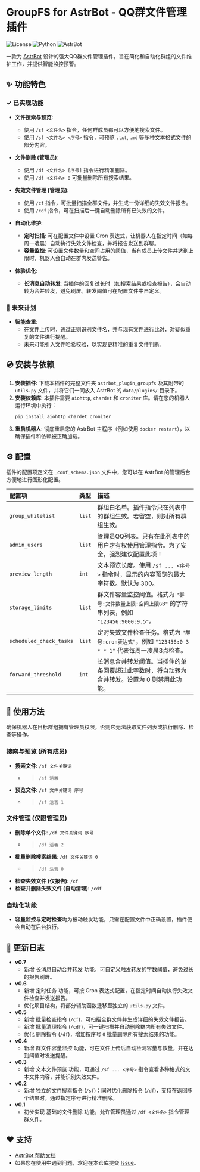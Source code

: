 # GroupFS for AstrBot - QQ群文件管理插件

![License](https://img.shields.io/badge/license-MIT-green)
![Python](https://img.shields.io/badge/python-3.10+-blue.svg)
![AstrBot](https://img.shields.io/badge/framework-AstrBot-orange)

一款为 [AstrBot](https://github.com/he0119/AstrBot) 设计的强大QQ群文件管理插件，旨在简化和自动化群组的文件维护工作，并提供智能监控预警。

## ✨ 功能特色

### ✓ 已实现功能

* **文件搜索与预览**:
  
  * 使用 `/sf <文件名>` 指令，任何群成员都可以方便地搜索文件。
  * 使用 `/sf <文件名> <序号>` 指令，可预览 `.txt`, `.md` 等多种文本格式文件的部分内容。
* **文件删除 (管理员)**:
  
  * 使用 `/df <文件名> [序号]` 指令进行精准删除。
  * 使用 `/df <文件名> 0` 可批量删除所有搜索结果。
* **失效文件管理 (管理员)**:
  
  * 使用 `/cf` 指令，可批量扫描全群文件，并生成一份详细的失效文件报告。
  * 使用 `/cdf` 指令，可在扫描后一键自动删除所有已失效的文件。
* **自动化维护**:
  
  * **定时扫描**: 可在配置文件中设置 Cron 表达式，让机器人在指定时间（如每周一凌晨）自动执行失效文件检查，并将报告发送到群聊。
  * **容量监控**: 可设置文件数量和空间占用的阈值，当有成员上传文件并达到上限时，机器人会自动在群内发送警告。
* **体验优化**:
  
  * **长消息自动转发**: 当插件的回复过长时（如搜索结果或检查报告），会自动转为合并转发，避免刷屏。转发阈值可在配置文件中自定义。

### 🚀 未来计划

* **智能查重**:
  * 在文件上传时，通过正则识别文件名，并与现有文件进行比对，对疑似重复的文件进行提醒。
  * 未来可能引入文件哈希校验，以实现更精准的重复文件判断。

## 💿 安装与依赖

1. **安装插件**: 下载本插件的完整文件夹 `astrbot_plugin_groupfs` 及其附带的 `utils.py` 文件，并将它们一同放入 AstrBot 的 `data/plugins/` 目录下。
2. **安装依赖库**: 本插件需要 `aiohttp`, `chardet` 和 `croniter` 库。请在您的机器人运行环境中执行：
    ```bash
    pip install aiohttp chardet croniter
    ```
3. **重启机器人**: 彻底重启您的 AstrBot 主程序（例如使用 `docker restart`），以确保插件和依赖被正确加载。

## ⚙️ 配置

插件的配置项定义在 `_conf_schema.json` 文件中，您可以在 AstrBot 的管理后台方便地进行图形化配置。

| 配置项                  | 类型   | 描述                                                                                                   |
| :---------------------- | :----- | :----------------------------------------------------------------------------------------------------- |
| `group_whitelist`       | `list` | 群组白名单。插件指令只在列表中的群组生效。若留空，则对所有群组生效。                                   |
| `admin_users`           | `list` | 管理员QQ列表。只有在此列表中的用户才有权使用管理指令。为了安全，强烈建议配置此项！ |
| `preview_length`        | `int`  | 文本预览长度。使用 `/sf ... <序号>` 指令时，显示的内容预览的最大字符数。默认为 300。                  |
| `storage_limits`        | `list` | 群文件容量监控阈值。格式为 `"群号:文件数量上限:空间上限GB"` 的字符串列表，例如 `"123456:9000:9.5"`。 |
| `scheduled_check_tasks` | `list` | 定时失效文件检查任务。格式为 `"群号:cron表达式"`，例如 `"123456:0 3 * * 1"` 代表每周一凌晨3点检查。   |
| `forward_threshold`     | `int`  | 长消息合并转发阈值。当插件的单条回覆超过此字数时，将自动转为合并转发。设置为 0 则禁用此功能。         |

## 📖 使用方法

确保机器人在目标群组拥有管理员权限，否则它无法获取文件列表或执行删除、检查等操作。

### 搜索与预览 (所有成员)

* **搜索文件**: `/sf 文件关键词`
  * > `/sf 活着`
* **预览文件**: `/sf 文件关键词 序号`
  * > `/sf 活着 1`

### 文件管理 (仅限管理员)

* **删除单个文件**: `/df 文件关键词 序号`
  * > `/df 活着 2`
* **批量删除搜索结果**: `/df 文件关键词 0`
  * > `/df 活着 0`
* **检查失效文件 (仅报告)**: `/cf`
* **检查并删除失效文件 (自动清理)**: `/cdf`

### 自动化功能

* **容量监控**与**定时检查**均为被动触发功能，只需在配置文件中正确设置，插件便会自动在后台执行。

## 📝 更新日志

* **v0.7**
  * 新增 长消息自动合并转发 功能，可自定义触发转发的字数阈值，避免过长的报告刷屏。
* **v0.6**
  * 新增 定时任务 功能，可按 Cron 表达式配置，在指定时间自动执行失效文件检查并发送报告。
  * 优化项目结构，将部分辅助函数迁移至独立的 `utils.py` 文件。
* **v0.5**
  * 新增 批量检查指令 (`/cf`)，可扫描全群文件并生成详细的失效文件报告。
  * 新增 批量清理指令 (`/cdf`)，可一键扫描并自动删除群内所有失效文件。
  * 优化 删除指令 (`/df`)，增加按序号 `0` 批量删除所有搜索结果的功能。
* **v0.4**
  * 新增 群文件容量监控 功能，可在文件上传后自动检测容量与数量，并在达到阈值时发送提醒。
* **v0.3**
  * 新增 文本文件预览 功能，可通过 `/sf ... <序号>` 指令查看多种格式的文本文件内容，并能识别失效文件。
* **v0.2**
  * 新增 独立的文件搜索指令 (`/sf`)；同时优化删除指令 (`/df`)，支持在返回多个结果时，通过指定序号进行精准删除。
* **v0.1**
  * 初步实现 基础的文件删除 功能，允许管理员通过 `/df <文件名>` 指令管理群文件。

## ❤️ 支持

* [AstrBot 帮助文档](https://astrbot.app)
* 如果您在使用中遇到问题，欢迎在本仓库提交 [Issue](https://github.com/Foolllll-J/astrbot_plugin_GroupFS/issues)。


